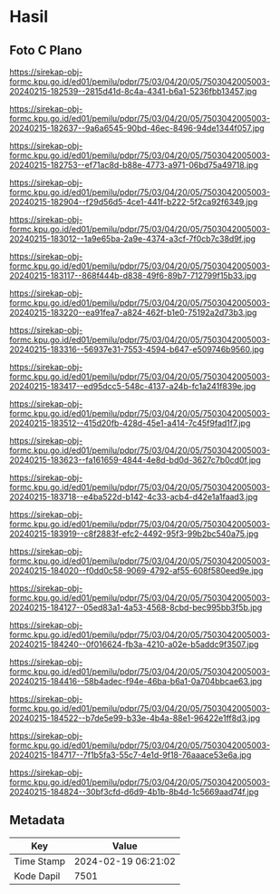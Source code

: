 # Hasil

## Foto C Plano

https://sirekap-obj-formc.kpu.go.id/ed01/pemilu/pdpr/75/03/04/20/05/7503042005003-20240215-182539--2815d41d-8c4a-4341-b6a1-5236fbb13457.jpg

https://sirekap-obj-formc.kpu.go.id/ed01/pemilu/pdpr/75/03/04/20/05/7503042005003-20240215-182637--9a6a6545-90bd-46ec-8496-94de1344f057.jpg

https://sirekap-obj-formc.kpu.go.id/ed01/pemilu/pdpr/75/03/04/20/05/7503042005003-20240215-182753--ef71ac8d-b88e-4773-a971-06bd75a49718.jpg

https://sirekap-obj-formc.kpu.go.id/ed01/pemilu/pdpr/75/03/04/20/05/7503042005003-20240215-182904--f29d56d5-4ce1-441f-b222-5f2ca92f6349.jpg

https://sirekap-obj-formc.kpu.go.id/ed01/pemilu/pdpr/75/03/04/20/05/7503042005003-20240215-183012--1a9e65ba-2a9e-4374-a3cf-7f0cb7c38d9f.jpg

https://sirekap-obj-formc.kpu.go.id/ed01/pemilu/pdpr/75/03/04/20/05/7503042005003-20240215-183117--868f444b-d838-49f6-89b7-712799f15b33.jpg

https://sirekap-obj-formc.kpu.go.id/ed01/pemilu/pdpr/75/03/04/20/05/7503042005003-20240215-183220--ea91fea7-a824-462f-b1e0-75192a2d73b3.jpg

https://sirekap-obj-formc.kpu.go.id/ed01/pemilu/pdpr/75/03/04/20/05/7503042005003-20240215-183316--56937e31-7553-4594-b647-e509746b9560.jpg

https://sirekap-obj-formc.kpu.go.id/ed01/pemilu/pdpr/75/03/04/20/05/7503042005003-20240215-183417--ed95dcc5-548c-4137-a24b-fc1a241f839e.jpg

https://sirekap-obj-formc.kpu.go.id/ed01/pemilu/pdpr/75/03/04/20/05/7503042005003-20240215-183512--415d20fb-428d-45e1-a414-7c45f9fad1f7.jpg

https://sirekap-obj-formc.kpu.go.id/ed01/pemilu/pdpr/75/03/04/20/05/7503042005003-20240215-183623--fa161659-4844-4e8d-bd0d-3627c7b0cd0f.jpg

https://sirekap-obj-formc.kpu.go.id/ed01/pemilu/pdpr/75/03/04/20/05/7503042005003-20240215-183718--e4ba522d-b142-4c33-acb4-d42e1a1faad3.jpg

https://sirekap-obj-formc.kpu.go.id/ed01/pemilu/pdpr/75/03/04/20/05/7503042005003-20240215-183919--c8f2883f-efc2-4492-95f3-99b2bc540a75.jpg

https://sirekap-obj-formc.kpu.go.id/ed01/pemilu/pdpr/75/03/04/20/05/7503042005003-20240215-184020--f0dd0c58-9069-4792-af55-608f580eed9e.jpg

https://sirekap-obj-formc.kpu.go.id/ed01/pemilu/pdpr/75/03/04/20/05/7503042005003-20240215-184127--05ed83a1-4a53-4568-8cbd-bec995bb3f5b.jpg

https://sirekap-obj-formc.kpu.go.id/ed01/pemilu/pdpr/75/03/04/20/05/7503042005003-20240215-184240--0f016624-fb3a-4210-a02e-b5addc9f3507.jpg

https://sirekap-obj-formc.kpu.go.id/ed01/pemilu/pdpr/75/03/04/20/05/7503042005003-20240215-184416--58b4adec-f94e-46ba-b6a1-0a704bbcae63.jpg

https://sirekap-obj-formc.kpu.go.id/ed01/pemilu/pdpr/75/03/04/20/05/7503042005003-20240215-184522--b7de5e99-b33e-4b4a-88e1-96422e1ff8d3.jpg

https://sirekap-obj-formc.kpu.go.id/ed01/pemilu/pdpr/75/03/04/20/05/7503042005003-20240215-184717--7f1b5fa3-55c7-4e1d-9f18-76aaace53e6a.jpg

https://sirekap-obj-formc.kpu.go.id/ed01/pemilu/pdpr/75/03/04/20/05/7503042005003-20240215-184824--30bf3cfd-d6d9-4b1b-8b4d-1c5669aad74f.jpg


## Metadata

| Key        | Value               |
| ---------- | ------------------- |
| Time Stamp | 2024-02-19 06:21:02 |
| Kode Dapil | 7501                |



